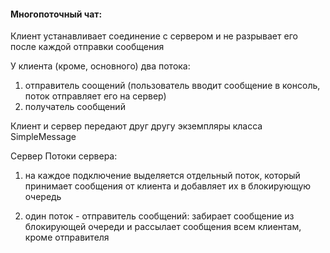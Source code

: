 #### Многопоточный чат:

Клиент устанавливает соединение с сервером и не разрывает его после каждой отправки сообщения

У клиента (кроме, основного) два потока:
1. отправитель соощений (пользователь вводит сообщение в консоль, поток отправляет его на сервер)
2. получатель сообщений

Клиент и сервер передают друг другу экземпляры класса SimpleMessage

Сервер
Потоки сервера:
1. на каждое подключение выделяется отдельный поток,
   который принимает сообщения от клиента и добавляет их в блокирующую очередь

2. один поток - отправитель сообщений: забирает сообщение из блокирующей очереди и
   рассылает сообщения всем клиентам, кроме отправителя